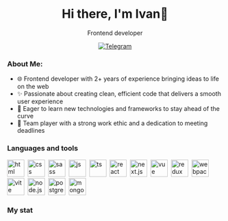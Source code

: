 
<div align="center">
    <h1>Hi there, I'm Ivan👋</h1>
    <p>Frontend developer</p>
    <a href="https://t.me/ivanbutakov0" targe="_blank">
        <img alt="Telegram" src="https://img.shields.io/badge/Telegram-blue?style=for-the-badge&logo=Telegram">
    </a>
</div>

<h3>About Me:</h3>
<ul>
    <li>🌐 Frontend developer with 2+ years of experience bringing ideas to life on the web</li>
    <li>✨ Passionate about creating clean, efficient code that delivers a smooth user experience</li>
    <li>🌱 Eager to learn new technologies and frameworks to stay ahead of the curve</li>
    <li>🤝 Team player with a strong work ethic and a dedication to meeting deadlines</li>
</ul>

<h3>Languages and tools</h3>
<div>
    <img src="https://cdn.jsdelivr.net/gh/devicons/devicon@latest/icons/html5/html5-original.svg" title="html" width="40" height="40"/>&nbsp
    <img src="https://cdn.jsdelivr.net/gh/devicons/devicon@latest/icons/css3/css3-original.svg" title="css" width="40" height="40"/>&nbsp
    <img src="https://cdn.jsdelivr.net/gh/devicons/devicon@latest/icons/sass/sass-original.svg" title="sass" width="40" height="40"/>&nbsp
    <img src="https://cdn.jsdelivr.net/gh/devicons/devicon@latest/icons/javascript/javascript-original.svg" title="js" width="40" height="40"/>&nbsp
    <img src="https://cdn.jsdelivr.net/gh/devicons/devicon@latest/icons/typescript/typescript-original.svg" title="ts" width="40" height="40"/>&nbsp
    <img src="https://cdn.jsdelivr.net/gh/devicons/devicon@latest/icons/react/react-original-wordmark.svg" title="react" width="40" height="40"/>&nbsp
    <img src="https://cdn.jsdelivr.net/gh/devicons/devicon@latest/icons/nextjs/nextjs-original.svg" title="next.js" width="40" height="40"/>&nbsp
    <img src="https://cdn.jsdelivr.net/gh/devicons/devicon@latest/icons/vuejs/vuejs-original-wordmark.svg" title="vue" width="40" height="40"/>&nbsp
    <img src="https://cdn.jsdelivr.net/gh/devicons/devicon@latest/icons/redux/redux-original.svg" title="redux" width="40" height="40"/>&nbsp
    <img src="https://cdn.jsdelivr.net/gh/devicons/devicon@latest/icons/webpack/webpack-original.svg" title="webpack" width="40" height="40"/>&nbsp
    <img src="https://cdn.jsdelivr.net/gh/devicons/devicon@latest/icons/vitejs/vitejs-original.svg" title="vite" width="40" height="40"/>&nbsp
    <img src="https://cdn.jsdelivr.net/gh/devicons/devicon@latest/icons/nodejs/nodejs-plain-wordmark.svg" title="node.js" width="40" height="40"/>&nbsp
    <img src="https://cdn.jsdelivr.net/gh/devicons/devicon@latest/icons/postgresql/postgresql-original.svg" title="postgreSQL" width="40" height="40"/>&nbsp
    <img src="https://cdn.jsdelivr.net/gh/devicons/devicon@latest/icons/mongodb/mongodb-plain-wordmark.svg" title="mongoDB" width="40" height="40"/>&nbsp
</div>

<h3>My stat</h3>
<div>
    <img src="https://github-profile-summary-cards.vercel.app/api/cards/profile-details?username=ivanbutakov0&theme=github_dark" alt=""/>
    <img src="https://github-profile-summary-cards.vercel.app/api/cards/most-commit-language?username=ivanbutakov0&theme=github_dark" alt=""/>
    <img src="https://github-profile-summary-cards.vercel.app/api/cards/stats?username=ivanbutakov0&theme=github_dark" alt=""/>
</div>

